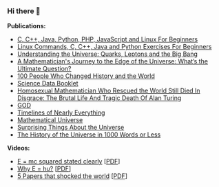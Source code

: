 ### Hi there 👋

<!--
**manjunath5496/manjunath5496** is a ✨ _special_ ✨ repository because its `README.md` (this file) appears on your GitHub profile.

Here are some ideas to get you started:

- 🔭 I’m currently working on ...
- 🌱 I’m currently learning ...
- 👯 I’m looking to collaborate on ...
- 🤔 I’m looking for help with ...
- 💬 Ask me about ...
- 📫 How to reach me: ...
- 😄 Pronouns: ...
- ⚡ Fun fact: ...
-->


<p><strong>Publications:</strong></p>

<ul>
<li class="AHFaub"><a title="C, C++, Java, Python, PHP, JavaScript and Linux For Beginners" href="https://play.google.com/store/books/details/Manjunath_R_C_C_Java_Python_PHP_JavaScript_and_Lin?id=xnTcDwAAQBAJ&amp;hl=en_US">C, C++, Java, Python, PHP, JavaScript and Linux For Beginners</a></li>
<li class="AHFaub"><a title="Linux Commands, C, C++, Java and Python Exercises For Beginners" href="https://play.google.com/store/books/details/Manjunath_R_Linux_Commands_C_C_Java_and_Python_Exe?id=FVDZDwAAQBAJ&amp;hl=en_US">Linux Commands, C, C++, Java and Python Exercises For Beginners</a></li>
<li class="AHFaub"><a title="Understanding the Universe: Quarks, Leptons and the Big Bang" href="https://play.google.com/store/books/details/Manjunath_R_Understanding_the_Universe?id=uyXXDwAAQBAJ&amp;hl=en_US">Understanding the Universe: Quarks, Leptons and the Big Bang</a></li>
<li class="AHFaub"><a title="A Mathematician's Journey to the Edge of the Universe: What&rsquo;s the Ultimate Question?" href="https://play.google.com/store/books/details/Manjunath_R_A_Mathematician_s_Journey_to_the_Edge?id=RsPRDwAAQBAJ&amp;hl=en_US">A Mathematician's Journey to the Edge of the Universe: What&rsquo;s the Ultimate Question?</a></li>
<li class="AHFaub"><a title="100 People Who Changed History and the World" href="https://play.google.com/store/books/details/Manjunath_R_100_People_Who_Changed_History_and_the?id=cfsPEAAAQBAJ&amp;hl=en_US">100 People Who Changed History and the World</a></li>
<li class="AHFaub"><a title="Science Data Booklet" href="https://play.google.com/store/books/details/Manjunath_R_Science_Data_Booklet?id=ZG3wDwAAQBAJ&amp;hl=en_US">Science Data Booklet</a></li>
<li class="AHFaub"><a title="Homosexual Mathematician Who Rescued the World Still Died In Disgrace: The Brutal Life And Tragic Death Of Alan Turing" href="https://play.google.com/store/books/details/Manjunath_R_Homosexual_Mathematician_Who_Rescued_t?id=O3XTDwAAQBAJ&amp;hl=en_US">Homosexual Mathematician Who Rescued the World Still Died In Disgrace: The Brutal Life And Tragic Death Of Alan Turing</a></li>
<li class="AHFaub"><a title="GOD" href="https://play.google.com/store/books/details/Manjunath_R_GOD?id=ldzyDwAAQBAJ&amp;hl=en_US">GOD</a></li>
<li class="AHFaub"><a title="Timelines of Nearly Everything" href="https://play.google.com/store/books/details/Manjunath_R_Timelines_of_Nearly_Everything?id=17I2EAAAQBAJ&amp;hl=en_US">Timelines of Nearly Everything</a></li>
<li class="AHFaub"><a title="Mathematical Universe" href="https://play.google.com/store/books/details/Manjunath_R_Mathematical_Universe?id=WGk8EAAAQBAJ&amp;hl=en_US">Mathematical Universe</a></li>
 <li class="AHFaub"><a title="Surprising Things About the Universe" href="https://play.google.com/store/books/details/Manjunath_R_Surprising_Things_About_the_Universe?id=Lt4_EAAAQBAJ&hl=en_US">Surprising Things About the Universe</a></li> 
 
  <li class="AHFaub"><a title="The History of the Universe in 1000 Words or Less" href="https://play.google.com/store/books/details/Manjunath_R_The_History_of_the_Universe_in_1000_Wo?id=3tVCEAAAQBAJ&hl=en_US"> The History of the Universe in 1000 Words or Less</a></li> 
 
 
 
</ul>

<p><strong>Videos:</strong></p>

<ul>
<li class="AHFaub"><a title="E = mc squared stated clearly" href="https://www.youtube.com/watch?v=ZDgNqb3_ajc">E = mc squared stated clearly</a> [<a title="E = mc squared stated clearly" href="https://github.com/manjunath5496/manjunath5496/blob/main/2.pdf">PDF</a>] </li>
 <li class="AHFaub"><a title="Why E = hυ?" href="https://www.youtube.com/watch?v=5FW3RcLtdaI">Why E = hυ?</a> [<a title="Why E = h&upsilon;?" href="https://github.com/manjunath5496/manjunath5496/blob/main/1.pdf">PDF</a>]</li>
  <li class="AHFaub"><a title="5 Papers that shocked the world" href="https://www.youtube.com/watch?v=9ejCcy_xOsY">5 Papers that shocked the world</a> [<a title="Why E = h&upsilon;?" href="https://github.com/manjunath5496/manjunath5496/blob/main/3.pdf">PDF</a>]</li>
 
 </ul>
 





